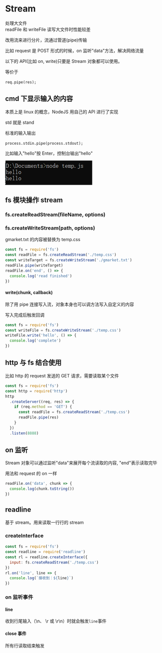# Stream

处理大文件  
readFile 和 writeFile 读写大文件时性能较差

改用流来进行分片，流通过管道(pipe)传输

比如 request 是 POST 形式的时候，on 监听"data"方法，解决网络流量

以下的 API(比如 on, write)只要是 Stream 对象都可以使用。

等价于

`req.pipe(res);`

## cmd 下显示输入的内容

本质上是 linux 的概念，NodeJS 用自己的 API 进行了实现

std 就是 stand

标准的输入输出

`process.stdin.pipe(process.stdout);`

比如输入"hello"按 Enter，控制台输出"hello"

![](../images/46648ac551e955bdd8cb6a1b652cc96d.png)

## fs 模块操作 stream

### fs.createReadStream(fileName, options)

### fs.createWriteStream(path, options)

gmarket.txt 的内容被替换为 temp.css

```js
const fs = require('fs')
const readFile = fs.createReadStream('./temp.css')
const writeTarget = fs.createWriteStream('./gmarket.txt')
readFile.pipe(writeTarget)
readFile.on('end', () => {
  console.log('read finished')
})
```

#### write(chunk, callback)

除了用 pipe 连接写入流，对象本身也可以调方法写入自定义的内容

写入完成后触发回调

```js
const fs = require('fs')
const writeFile = fs.createWriteStream('./temp.css')
writeFile.write('hello', () => {
  console.log('complete')
})
```

## http 与 fs 结合使用

比如 http 的 request 发送的 GET 请求，需要读取某个文件

```js
const fs = require('fs')
const http = require('http')
http
  .createServer((req, res) => {
    if (req.method == 'GET') {
      const readFile = fs.createReadStream('./temp.css')
      readFile.pipe(res)
    }
  })
  .listen(8888)
```

## on 监听

Stream 对象可以通过监听"data"来展开每个流读取的内容, "end"表示读取完毕

用法和 request 的 on 一样

```js
readFile.on('data', chunk => {
  console.log(chunk.toString())
})
```

## readline

基于 stream。用来读取一行行的 stream

### createInterface

```js
const fs = require('fs')
const readline = require('readline')
const rl = readline.createInterface({
  input: fs.createReadStream('./temp.css')
})
rl.on('line', line => {
  console.log(`接收到：${line}`)
})
```

### on 监听事件

#### line

收到行尾输入（\\n、 \\r 或 \\r\\n）时就会触发`line`事件

#### close 事件

所有行读取结束触发
